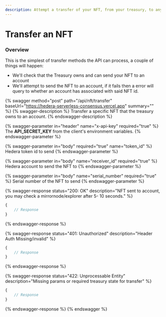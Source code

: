 ```yaml
---
description: Attempt a transfer of your NFT, from your treasury, to any account on Hedera
---
```


# Transfer an NFT

### Overview

This is the simplest of transfer methods the API can process, a couple of things will happen:

* We'll check that the Treasury owns and can send your NFT to an account
* We'll attempt to send the NFT to an account, if it fails then a error will query to whether an account has associated with said NFT id.

{% swagger method="post" path="/api/nft/transfer" baseUrl="https://hedera-serverless-consensus.vercel.app" summary="" %}
{% swagger-description %}
Transfer a specific NFT that the treasury owns to an account.&#x20;
{% endswagger-description %}

{% swagger-parameter in="header" name="x-api-key" required="true" %}
The **API\_SECRET\_KEY** from the client's environment variables.
{% endswagger-parameter %}

{% swagger-parameter in="body" required="true" name="token_id" %}
Hedera token id to send
{% endswagger-parameter %}

{% swagger-parameter in="body" name="receiver_id" required="true" %}
Hedera account to send the NFT to
{% endswagger-parameter %}

{% swagger-parameter in="body" name="serial_number" required="true" %}
Serial number of the NFT to send
{% endswagger-parameter %}

{% swagger-response status="200: OK" description="NFT sent to account, you may check a mirrornode/explorer after 5- 10 seconds." %}
```javascript
{
    // Response
}
```
{% endswagger-response %}

{% swagger-response status="401: Unauthorized" description="Header Auth Missing/invalid" %}
```javascript
{
    // Response
}
```
{% endswagger-response %}

{% swagger-response status="422: Unprocessable Entity" description="Missing params or required treasury state for transfer" %}
```javascript
{
    // Response
}
```
{% endswagger-response %}
{% endswagger %}
